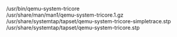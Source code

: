 /usr/bin/qemu-system-tricore  
/usr/share/man/man1/qemu-system-tricore.1.gz  
/usr/share/systemtap/tapset/qemu-system-tricore-simpletrace.stp  
/usr/share/systemtap/tapset/qemu-system-tricore.stp  
